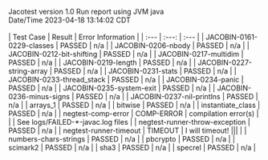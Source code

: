 Jacotest version 1.0
Run report using JVM java
<br>Date/Time 2023-04-18 13:14:02 CDT
<br>
<br>
| Test Case | Result | Error Information |
| :--- | :---: | :--- |
| JACOBIN-0161-0229-classes | PASSED | n/a |
| JACOBIN-0206-nbody | PASSED | n/a |
| JACOBIN-0212-bit-shifting | PASSED | n/a |
| JACOBIN-0217-multidim | PASSED | n/a |
| JACOBIN-0219-length | PASSED | n/a |
| JACOBIN-0227-string-array | PASSED | n/a |
| JACOBIN-0231-stats | PASSED | n/a |
| JACOBIN-0233-thread_stack | PASSED | n/a |
| JACOBIN-0234-panic | PASSED | n/a |
| JACOBIN-0235-system-exit | PASSED | n/a |
| JACOBIN-0236-minus-signs | PASSED | n/a |
| JACOBIN-0237-nil-printlns | PASSED | n/a |
| arrays_1 | PASSED | n/a |
| bitwise | PASSED | n/a |
| instantiate_class | PASSED | n/a |
| negtest-comp-error | COMP-ERROR | compilation error(s)
 | | | See logs/FAILED-*-javac.log files |
| negtest-runner-throw-exception | PASSED | n/a |
| negtest-runner-timeout | TIMEOUT | I will timeout!
||| |
| numbers-chars-strings | PASSED | n/a |
| pbcrypto | PASSED | n/a |
| scimark2 | PASSED | n/a |
| sha3 | PASSED | n/a |
| specrel | PASSED | n/a |
